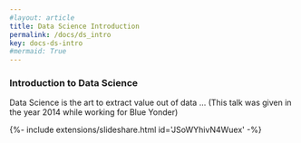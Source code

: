 ```yaml
---
#layout: article
title: Data Science Introduction
permalink: /docs/ds_intro
key: docs-ds-intro
#mermaid: True
---
```


### Introduction to Data Science

Data Science is the art to extract value out of data ...
(This talk was given in the year 2014 while working for Blue Yonder)

<div>{%- include extensions/slideshare.html id='JSoWYhivN4Wuex' -%}</div>
